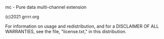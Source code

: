 mc - Pure data multi-channel extension

(c)2021 grrrr.org

For information on usage and redistribution, and for a DISCLAIMER OF ALL
WARRANTIES, see the file, "license.txt," in this distribution.  
